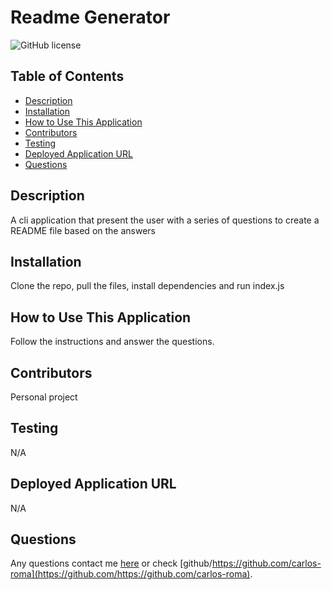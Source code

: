 # Readme Generator
  ![GitHub license](https://img.shields.io/badge/license-MIT-blue.svg)
  
  ## Table of Contents
  * [Description](#description)
  * [Installation](#installation)
  * [How to Use This Application](#How-to-use-this-application)
  * [Contributors](#contributors)
  * [Testing](#testing)
  * [Deployed Application URL](#Deployed-application-url)
  * [Questions](#questions)
  
  ## Description
  A cli application that present the user with a series of questions to create a README file based on the answers
  
  ## Installation
  Clone the repo, pull the files, install dependencies and run index.js
  
  ## How to Use This Application
  Follow the instructions and answer the questions.
  
  ## Contributors
  Personal project
  
  ## Testing
  N/A
  
  ## Deployed Application URL
  N/A


  
  ## Questions
  Any questions contact me [here](mailto:adrianc.rm0@gmail.com) or check [github/https://github.com/carlos-roma](https://github.com/https://github.com/carlos-roma).
  